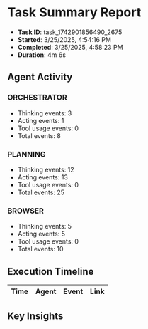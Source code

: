 # Task Summary Report

- **Task ID**: task_1742901856490_2675
- **Started**: 3/25/2025, 4:54:16 PM
- **Completed**: 3/25/2025, 4:58:23 PM
- **Duration**: 4m 6s

## Agent Activity

### ORCHESTRATOR

- Thinking events: 3
- Acting events: 1
- Tool usage events: 0
- Total events: 8

### PLANNING

- Thinking events: 12
- Acting events: 13
- Tool usage events: 0
- Total events: 25

### BROWSER

- Thinking events: 5
- Acting events: 5
- Tool usage events: 0
- Total events: 10

## Execution Timeline

| Time | Agent | Event | Link |
| ---- | ----- | ----- | ---- |

## Key Insights

